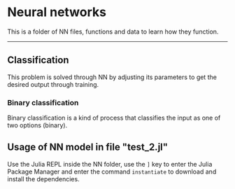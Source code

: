 # Neural networks

This is a folder of NN files, functions and data to learn how they function.

***

## Classification

This problem is solved through NN by adjusting its parameters to get the desired output through training.

### Binary classification

Binary classification is a kind of process that  classifies the input as one of two options (binary).

## Usage of NN model in file "test_2.jl"

Use the Julia REPL inside the NN folder, use the ``]`` key to enter the Julia Package Manager and enter the command ``instantiate`` to download and install the dependencies.
